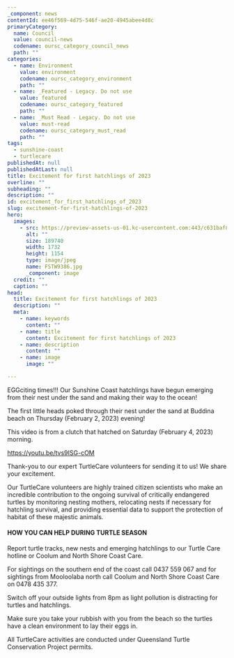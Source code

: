 ```yaml
---
_component: news
contentId: ee46f569-4d75-546f-ae20-4945abee4d8c
primaryCategory:
  name: Council
  value: council-news
  codename: oursc_category_council_news
  path: ""
categories:
  - name: Environment
    value: environment
    codename: oursc_category_environment
    path: ""
  - name: _Featured - Legacy. Do not use
    value: featured
    codename: oursc_category_featured
    path: ""
  - name: _Must Read - Legacy. Do not use
    value: must-read
    codename: oursc_category_must_read
    path: ""
tags:
  - sunshine-coast
  - turtlecare
publishedAt: null
publishedAtLast: null
title: Excitement for first hatchlings of 2023
overline: ""
subheading: ""
description: ""
id: excitement_for_first_hatchlings_of_2023
slug: excitement-for-first-hatchlings-of-2023
hero:
  images:
    - src: https://preview-assets-us-01.kc-usercontent.com:443/c631baf8-1b46-001f-580c-d0001b68b4a8/509df714-91a2-4262-a5cd-5988bbbf8377/FSTW9386.jpg
      alt: ""
      size: 189740
      width: 1732
      height: 1154
      type: image/jpeg
      name: FSTW9386.jpg
      _component: image
  credit: ""
  caption: ""
head:
  title: Excitement for first hatchlings of 2023
  description: ""
  meta:
    - name: keywords
      content: ""
    - name: title
      content: Excitement for first hatchlings of 2023
    - name: description
      content: ""
    - name: image
      image: ""

---
```

EGGciting times!!! Our Sunshine Coast hatchlings have begun emerging from their nest under the sand and making their way to the ocean!

The first little heads poked through their nest under the sand at Buddina beach on Thursday (February 2, 2023) evening!

This video is from a clutch that hatched on Saturday (February 4, 2023) morning.

<https://youtu.be/tvs9ISG-cOM>


Thank-you to our expert TurtleCare volunteers for sending it to us! We share your excitement.

Our TurtleCare volunteers are highly trained citizen scientists who make an incredible contribution to the ongoing survival of critically endangered turtles by monitoring nesting mothers, relocating nests if necessary for hatchling survival, and providing essential data to support the protection of habitat of these majestic animals.

#### **HOW YOU CAN HELP DURING TURTLE SEASON**

Report turtle tracks, new nests and emerging hatchlings to our Turtle Care hotline or Coolum and North Shore Coast Care.

For sightings on the southern end of the coast call 0437 559 067 and for sightings from Mooloolaba north call Coolum and North Shore Coast Care on 0478 435 377.

Switch off your outside lights from 8pm as light pollution is distracting for turtles and hatchlings.

Make sure you take your rubbish with you from the beach so the turtles have a clean environment to lay their eggs in.

All TurtleCare activities are conducted under Queensland Turtle Conservation Project permits.
